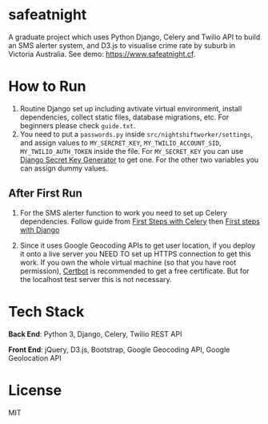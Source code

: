 # safeatnight
A graduate project which uses Python Django, Celery and Twilio API to build an SMS alerter system, and D3.js to visualise crime rate by suburb in Victoria Australia. See demo: https://www.safeatnight.cf.

# How to Run
1. Routine Django set up including avtivate virtual environment, install dependencies, collect static files, database migrations, etc. For beginners please check `guide.txt`.
2. You need to put a `passwords.py` inside `src/nightshiftworker/settings`, and assign values to `MY_SERCRET_KEY`, `MY_TWILIO_ACCOUNT_SID`, `MY_TWILIO_AUTH_TOKEN` inside the file. For `MY_SECRET_KEY` you can use [Django Secret Key Generator](http://www.miniwebtool.com/django-secret-key-generator/) to get one. For the other two variables you can assign dummy values.

## After First Run
1. For the SMS alerter function to work you need to set up Celery dependencies. Follow guide from [First Steps with Celery](http://docs.celeryproject.org/en/latest/getting-started/first-steps-with-celery.html#first-steps) then [First steps with Django](http://docs.celeryproject.org/en/latest/django/first-steps-with-django.html)

2. Since it uses Google Geocoding APIs to get user location, if you deploy it onto a live server you NEED TO set up HTTPS connection to get this work. If you own the whole virtual machine (so that you have root permission), [Certbot](https://certbot.eff.org/) is recommended to get a free certificate. But for the localhost test server this is not necessary.

# Tech Stack
**Back End**: Python 3, Django, Celery, Twilio REST API

**Front End**: jQuery, D3.js, Bootstrap, Google Geocoding API, Google Geolocation API

# License
MIT
